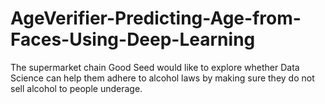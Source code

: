 # AgeVerifier-Predicting-Age-from-Faces-Using-Deep-Learning
The supermarket chain Good Seed would like to explore whether Data Science can help them adhere to alcohol laws by making sure they do not sell alcohol to people underage. 
